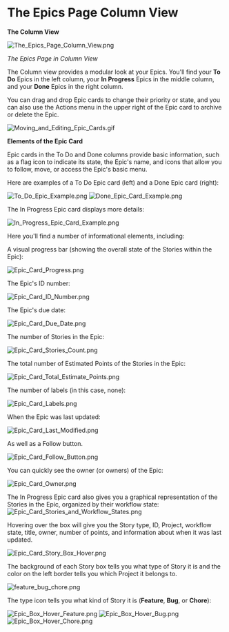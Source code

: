# The Epics Page Column View

**The Column View**&#x20;

![The\_Epics\_Page\_Column\_View.png](https://help.shortcut.com/hc/article_attachments/360013110812/image-0.png)

_The Epics Page in Column View_

The Column view provides a modular look at your Epics. You'll find your **To Do** Epics in the left column, your **In Progress** Epics in the middle column, and your **Done** Epics in the right column.

You can drag and drop Epic cards to change their priority or state, and you can also use the Actions menu in the upper right of the Epic card to archive or delete the Epic.

![Moving\_and\_Editing\_Epic\_Cards.gif](https://help.shortcut.com/hc/article_attachments/360013110872/image-1.gif)

**Elements of the Epic Card**

Epic cards in the To Do and Done columns provide basic information, such as a flag icon to indicate its state, the Epic's name, and icons that allow you to follow, move, or access the Epic's basic menu.

Here are examples of a To Do Epic card (left) and a Done Epic card (right):

![To\_Do\_Epic\_Example.png](https://help.shortcut.com/hc/article_attachments/360013119111/image-2.png) ![Done\_Epic\_Card\_Example.png](https://help.shortcut.com/hc/article_attachments/360013119091/image-3.png)

The In Progress Epic card displays more details:

![In\_Progress\_Epic\_Card\_Example.png](https://help.shortcut.com/hc/article_attachments/360013119211/image-4.png)

Here you'll find a number of informational elements, including:

A visual progress bar (showing the overall state of the Stories within the Epic):

![Epic\_Card\_Progress.png](https://help.shortcut.com/hc/article_attachments/360013110932/image-5.png)

The Epic's ID number:

![Epic\_Card\_ID\_Number.png](https://help.shortcut.com/hc/article_attachments/360013110912/image-6.png)

The Epic's due date:

![Epic\_Card\_Due\_Date.png](https://help.shortcut.com/hc/article_attachments/360013110952/image-7.png)

The number of Stories in the Epic:

![Epic\_Card\_Stories\_Count.png](https://help.shortcut.com/hc/article_attachments/360013119311/image-8.png)

The total number of Estimated Points of the Stories in the Epic:

![Epic\_Card\_Total\_Estimate\_Points.png](https://help.shortcut.com/hc/article_attachments/360013110972/image-9.png)

The number of labels (in this case, none):

![Epic\_Card\_Labels.png](https://help.shortcut.com/hc/article_attachments/360013119251/image-10.png)

When the Epic was last updated:

![Epic\_Card\_Last\_Modified.png](https://help.shortcut.com/hc/article_attachments/360013119291/image-11.png)

As well as a Follow button.

![Epic\_Card\_Follow\_Button.png](https://help.shortcut.com/hc/article_attachments/360013111072/image-12.png)

You can quickly see the owner (or owners) of the Epic:

![Epic\_Card\_Owner.png](https://help.shortcut.com/hc/article_attachments/360013111052/image-13.png)

The In Progress Epic card also gives you a graphical representation of the Stories in the Epic, organized by their workflow state:![Epic\_Card\_Stories\_and\_Workflow\_States.png](https://help.shortcut.com/hc/article_attachments/360013119331/image-14.png)

Hovering over the box will give you the Story type, ID, Project, workflow state, title, owner, number of points, and information about when it was last updated.

![Epic\_Card\_Story\_Box\_Hover.png](https://help.shortcut.com/hc/article_attachments/360013111092/image-15.png)

The background of each Story box tells you what type of Story it is and the color on the left border tells you which Project it belongs to.

![feature\_bug\_chore.png](https://help.shortcut.com/hc/article_attachments/360013119351/image-16.png)

The type icon tells you what kind of Story it is (**Feature**, **Bug**, or **Chore**):

![Epic\_Box\_Hover\_Feature.png](https://help.shortcut.com/hc/article_attachments/360013119391/image-17.png) ![Epic\_Box\_Hover\_Bug.png](https://help.shortcut.com/hc/article_attachments/360013111112/image-18.png) ![Epic\_Box\_Hover\_Chore.png](https://help.shortcut.com/hc/article_attachments/360013119371/image-19.png)
